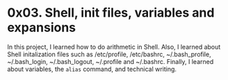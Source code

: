 # 0x03. Shell, init files, variables and expansions

In this project, I learned how to do arithmetic in Shell. Also, I learned about Shell initalization files such as /etc/profile, /etc/bashrc, ~/.bash_profile, ~/.bash_login, ~/.bash_logout, ~/.profile and ~/.bashrc. Finally, I learned about variables, the `alias` command, and technical writing.


